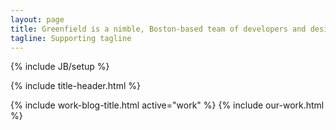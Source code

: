 ```yaml
---
layout: page
title: Greenfield is a nimble, Boston-based team of developers and designers.
tagline: Supporting tagline
---
```

{% include JB/setup %}

{% include title-header.html %}


<section class="page-body">
  <div class="container">
    {% include work-blog-title.html active="work" %}
    {% include our-work.html %}
  </div>
</section>
